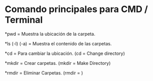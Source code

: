 # Comando principales para CMD / Terminal

*pwd = Muestra la ubicación de la carpeta.

*ls (-l) (-a) = Muestra el contenido de las carpetas.

*cd = Para cambiar la ubicación. (cd = Change directory)

*mkdir = Crear carpetas. (mkdir = Make Directory)

*rmdir = Eliminar Carpetas. (rmdir = )